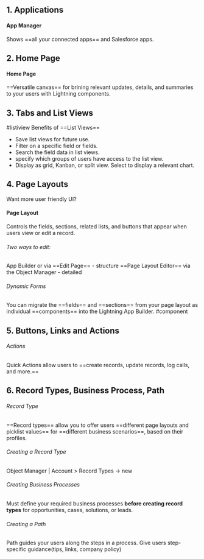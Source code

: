 
## 1. Applications

#### App Manager
Shows ==all your connected apps== and Salesforce apps.

## 2. Home Page

#### Home Page
==Versatile canvas== for brining relevant updates, details, and summaries to your users with Lightning components.

## 3. Tabs and List Views
#listiview
Benefits of ==List Views==
- Save list views for future use.
- Filter on a specific field or fields.
- Search the field data in list views.
- specify which groups of users have access to the list view.
- Display as grid, Kanban, or split view. Select to display a relevant chart.


## 4. Page Layouts

Want more user friendly UI?
#### Page Layout
Controls the fields, sections, related lists, and buttons that appear when users view or edit a record.

###### Two ways to edit:
App Builder or via ==Edit Page== - structure
==Page Layout Editor== via the Object Manager - detailed

###### Dynamic Forms
You can migrate the ==fields== and ==sections== from your page layout as individual ==components== into the Lightning App Builder.
#component


## 5. Buttons, Links and Actions

###### Actions
Quick Actions allow users to ==create records, update records, log calls, and more.==

## 6. Record Types, Business Process, Path


###### Record Type
==Record types== allow you to offer users ==different page layouts and picklist values== for ==different business scenarios==, based on their profiles.

###### Creating a Record Type
Object Manager | Account > Record Types -> new

###### Creating Business Processes
Must define your required business processes **before creating record types** for opportunities, cases, solutions, or leads.

###### Creating a Path
Path guides your users along the steps in a process. 
Give users step-specific guidance(tips, links, company policy)